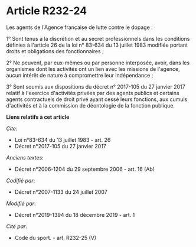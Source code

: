 # Article R232-24

Les agents de l'Agence française de lutte contre le dopage :

1° Sont tenus à la discrétion et au secret professionnels dans les conditions définies à l'article 26 de la loi n° 83-634 du
13 juillet 1983 modifiée portant droits et obligations des fonctionnaires ;

2° Ne peuvent, par eux-mêmes ou par personne interposée, avoir, dans les organismes dont les activités ont un lien avec les
missions de l'agence, aucun intérêt de nature à compromettre leur indépendance ;

3° Sont soumis aux dispositions du décret n° 2017-105 du 27 janvier 2017 relatif à l'exercice d'activités privées par des
agents publics et certains agents contractuels de droit privé ayant cessé leurs fonctions, aux cumuls d'activités et à la
commission de déontologie de la fonction publique.

**Liens relatifs à cet article**

_Cite_:

  - Loi n°83-634 du 13 juillet 1983 - art. 26
  - Décret n°2017-105 du 27 janvier 2017

_Anciens textes_:

  - Décret n°2006-1204 du 29 septembre 2006 - art. 16 (Ab)

_Codifié par_:

  - Décret n°2007-1133 du 24 juillet 2007

_Modifié par_:

  - Décret n°2019-1394 du 18 décembre 2019 - art. 1

_Cité par_:

  - Code du sport. - art. R232-25 (V)
